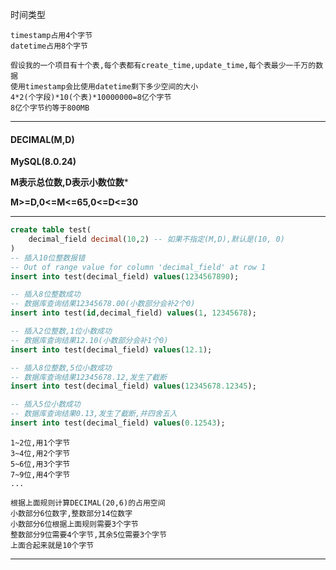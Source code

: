 时间类型

    timestamp占用4个字节
    datetime占用8个字节
    
    假设我的一个项目有十个表,每个表都有create_time,update_time,每个表最少一千万的数据
    使用timestamp会比使用datetime剩下多少空间的大小
    4*2(个字段)*10(个表)*10000000=8亿个字节
    8亿个字节约等于800MB

---

#### DECIMAL(M,D)

**MySQL(8.0.24)**

**M表示总位数,D表示小数位数***

**M>=D,0<=M<=65,0<=D<=30**

****

```sql
create table test(
    decimal_field decimal(10,2) -- 如果不指定(M,D),默认是(10, 0)
)
-- 插入10位整数报错
-- Out of range value for column 'decimal_field' at row 1
insert into test(decimal_field) values(1234567890);

-- 插入8位整数成功
-- 数据库查询结果12345678.00(小数部分会补2个0)
insert into test(id,decimal_field) values(1, 12345678);

-- 插入2位整数,1位小数成功
-- 数据库查询结果12.10(小数部分会补1个0)
insert into test(decimal_field) values(12.1);

-- 插入8位整数,5位小数成功
-- 数据库查询结果12345678.12,发生了截断
insert into test(decimal_field) values(12345678.12345);

-- 插入5位小数成功
-- 数据库查询结果0.13,发生了截断,并四舍五入
insert into test(decimal_field) values(0.12543);
```

    1~2位,用1个字节
    3~4位,用2个字节
    5~6位,用3个字节
    7~9位,用4个字节
    ...
    
    根据上面规则计算DECIMAL(20,6)的占用空间
    小数部分6位数字,整数部分14位数字
    小数部分6位根据上面规则需要3个字节
    整数部分9位需要4个字节,其余5位需要3个字节
    上面合起来就是10个字节

---

